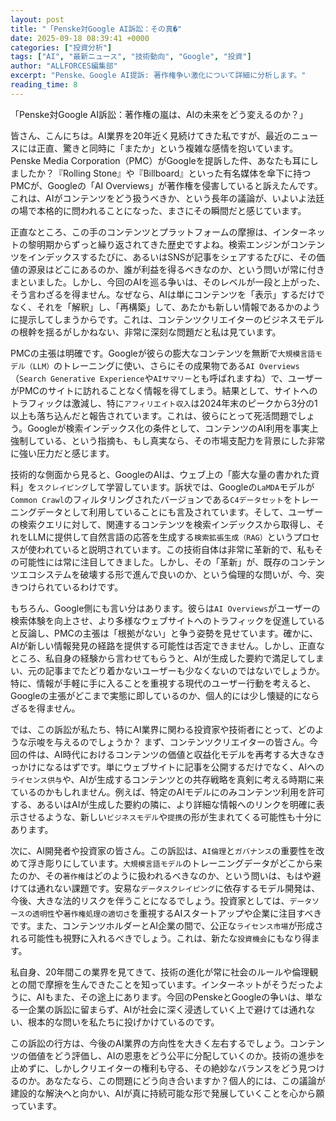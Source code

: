 ```yaml
---
layout: post
title: "「Penske対Google AI訴訟：その真�"
date: 2025-09-18 08:39:41 +0000
categories: ["投資分析"]
tags: ["AI", "最新ニュース", "技術動向", "Google", "投資"]
author: "ALLFORCES編集部"
excerpt: "Penske、Google AI提訴: 著作権争い激化について詳細に分析します。"
reading_time: 8
---
```


「Penske対Google AI訴訟：著作権の嵐は、AIの未来をどう変えるのか？」

皆さん、こんにちは。AI業界を20年近く見続けてきた私ですが、最近のニュースには正直、驚きと同時に「またか」という複雑な感情を抱いています。Penske Media Corporation（PMC）がGoogleを提訴した件、あなたも耳にしましたか？『Rolling Stone』や『Billboard』といった有名媒体を傘下に持つPMCが、Googleの「AI Overviews」が著作権を侵害していると訴えたんです。これは、AIがコンテンツをどう扱うべきか、という長年の議論が、いよいよ法廷の場で本格的に問われることになった、まさにその瞬間だと感じています。

正直なところ、この手のコンテンツとプラットフォームの摩擦は、インターネットの黎明期からずっと繰り返されてきた歴史ですよね。検索エンジンがコンテンツをインデックスするたびに、あるいはSNSが記事をシェアするたびに、その価値の源泉はどこにあるのか、誰が利益を得るべきなのか、という問いが常に付きまといました。しかし、今回のAIを巡る争いは、そのレベルが一段と上がった、そう言わざるを得ません。なぜなら、AIは単にコンテンツを「表示」するだけでなく、それを「解釈」し、「再構築」して、あたかも新しい情報であるかのように提示してしまうからです。これは、コンテンツクリエイターのビジネスモデルの根幹を揺るがしかねない、非常に深刻な問題だと私は見ています。

PMCの主張は明確です。Googleが彼らの膨大なコンテンツを無断で`大規模言語モデル（LLM）`のトレーニングに使い、さらにその成果物である`AI Overviews`（`Search Generative Experience`や`AIサマリー`とも呼ばれますね）で、ユーザーがPMCのサイトに訪れることなく情報を得てしまう。結果として、サイトへのトラフィックは激減し、特に`アフィリエイト収入`は2024年末のピークから3分の1以上も落ち込んだと報告されています。これは、彼らにとって死活問題でしょう。Googleが検索インデックス化の条件として、コンテンツのAI利用を事実上強制している、という指摘も、もし真実なら、その市場支配力を背景にした非常に強い圧力だと感じます。

技術的な側面から見ると、GoogleのAIは、ウェブ上の「膨大な量の書かれた資料」を`スクレイピング`して学習しています。訴状では、Googleの`LaMDA`モデルが`Common Crawl`のフィルタリングされたバージョンである`C4データセット`をトレーニングデータとして利用していることにも言及されています。そして、ユーザーの検索クエリに対して、関連するコンテンツを検索インデックスから取得し、それをLLMに提供して自然言語の応答を生成する`検索拡張生成（RAG）`というプロセスが使われていると説明されています。この技術自体は非常に革新的で、私もその可能性には常に注目してきました。しかし、その「革新」が、既存のコンテンツエコシステムを破壊する形で進んで良いのか、という倫理的な問いが、今、突きつけられているわけです。

もちろん、Google側にも言い分はあります。彼らは`AI Overviews`がユーザーの検索体験を向上させ、より多様なウェブサイトへのトラフィックを促進していると反論し、PMCの主張は「根拠がない」と争う姿勢を見せています。確かに、AIが新しい情報発見の経路を提供する可能性は否定できません。しかし、正直なところ、私自身の経験から言わせてもらうと、AIが生成した要約で満足してしまい、元の記事までたどり着かないユーザーも少なくないのではないでしょうか。特に、情報が手軽に手に入ることを重視する現代のユーザー行動を考えると、Googleの主張がどこまで実態に即しているのか、個人的には少し懐疑的にならざるを得ません。

では、この訴訟が私たち、特にAI業界に関わる投資家や技術者にとって、どのような示唆を与えるのでしょうか？
まず、コンテンツクリエイターの皆さん。今回の件は、AI時代におけるコンテンツの価値と収益化モデルを再考する大きなきっかけになるはずです。単にウェブサイトに記事を公開するだけでなく、AIへの`ライセンス供与`や、AIが生成するコンテンツとの共存戦略を真剣に考える時期に来ているのかもしれません。例えば、特定のAIモデルにのみコンテンツ利用を許可する、あるいはAIが生成した要約の隣に、より詳細な情報へのリンクを明確に表示させるような、新しい`ビジネスモデル`や`提携`の形が生まれてくる可能性も十分にあります。

次に、AI開発者や投資家の皆さん。この訴訟は、`AI倫理`と`ガバナンス`の重要性を改めて浮き彫りにしています。`大規模言語モデル`のトレーニングデータがどこから来たのか、その`著作権`はどのように扱われるべきなのか、という問いは、もはや避けては通れない課題です。安易な`データスクレイピング`に依存するモデル開発は、今後、大きな法的リスクを伴うことになるでしょう。投資家としては、`データソースの透明性`や`著作権処理の適切さ`を重視するAIスタートアップや企業に注目すべきです。また、コンテンツホルダーとAI企業の間で、公正な`ライセンス市場`が形成される可能性も視野に入れるべきでしょう。これは、新たな`投資機会`にもなり得ます。

私自身、20年間この業界を見てきて、技術の進化が常に社会のルールや倫理観との間で摩擦を生んできたことを知っています。インターネットがそうだったように、AIもまた、その途上にあります。今回のPenskeとGoogleの争いは、単なる一企業の訴訟に留まらず、AIが社会に深く浸透していく上で避けては通れない、根本的な問いを私たちに投げかけているのです。

この訴訟の行方は、今後のAI業界の方向性を大きく左右するでしょう。コンテンツの価値をどう評価し、AIの恩恵をどう公平に分配していくのか。技術の進歩を止めずに、しかしクリエイターの権利も守る、その絶妙なバランスをどう見つけるのか。あなたなら、この問題にどう向き合いますか？個人的には、この議論が建設的な解決へと向かい、AIが真に持続可能な形で発展していくことを心から願っています。

